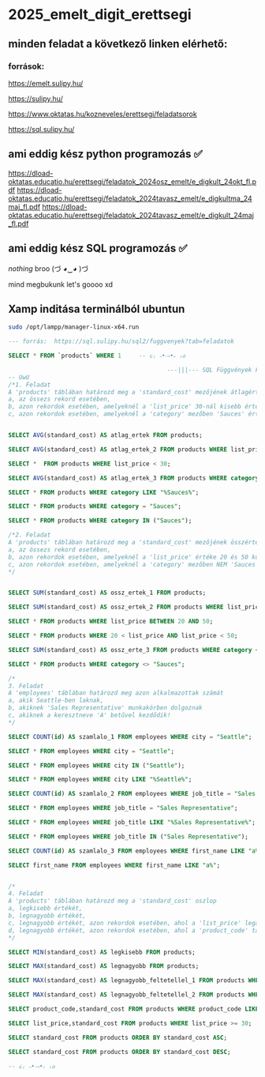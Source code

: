 # 2025_emelt_digit_erettsegi

## minden feladat a következő linken elérhető:
### források:

https://emelt.sulipy.hu/

https://sulipy.hu/

https://www.oktatas.hu/kozneveles/erettsegi/feladatsorok

https://sql.sulipy.hu/

## ami eddig kész python programozás :white_check_mark: 

https://dload-oktatas.educatio.hu/erettsegi/feladatok_2024osz_emelt/e_digkult_24okt_fl.pdf
https://dload-oktatas.educatio.hu/erettsegi/feladatok_2024tavasz_emelt/e_digkultma_24maj_fl.pdf
https://dload-oktatas.educatio.hu/erettsegi/feladatok_2024tavasz_emelt/e_digkult_24maj_fl.pdf

## ami eddig kész SQL programozás :white_check_mark: 

_nothing_ broo 	(づ ◕‿◕ )づ

mind megbukunk let's goooo xd

## Xamp inditása terminálból ubuntun
```bash
sudo /opt/lampp/manager-linux-x64.run
```

```sql
--- forrás:  https://sql.sulipy.hu/sql2/fuggvenyek?tab=feladatok

SELECT * FROM `products` WHERE 1     -- ૮₍ ˶•⤙•˶ ₎ა

                                             ---|||--- SQL Függvények Feladatok --|||---
-- UwU
/*1. Feladat
A 'products' táblában határozd meg a 'standard_cost' mezőjének átlagértékét
a, az össezs rekord esetében,
b, azon rekordok esetében, amelyeknél a 'list_price' 30-nál kisebb értékű,
c, azon rekordok esetében, amelyeknél a 'category' mezőben 'Sauces' érték található!*/


SELECT AVG(standard_cost) AS atlag_ertek FROM products;

SELECT AVG(standard_cost) AS atlag_ertek_2 FROM products WHERE list_price < 30;

SELECT *  FROM products WHERE list_price < 30;

SELECT AVG(standard_cost) AS atlag_ertek_3 FROM products WHERE category LIKE "%Sauces%";

SELECT * FROM products WHERE category LIKE "%Sauces%";

SELECT * FROM products WHERE category = "Sauces";

SELECT * FROM products WHERE category IN ("Sauces");

/*2. Feladat
A 'products' táblában határozd meg a 'standard_cost' mezőjének összértékét
a, az össezs rekord esetében,
b, azon rekordok esetében, amelyeknél a 'list_price' értéke 20 és 50 közötti,
c, azon rekordok esetében, amelyeknél a 'category' mezőben NEM 'Sauces' érték található!
*/


SELECT SUM(standard_cost) AS ossz_ertek_1 FROM products;

SELECT SUM(standard_cost) AS ossz_ertek_2 FROM products WHERE list_price BETWEEN 20 AND 50;

SELECT * FROM products WHERE list_price BETWEEN 20 AND 50;

SELECT * FROM products WHERE 20 < list_price AND list_price < 50;

SELECT SUM(standard_cost) AS ossz_erte_3 FROM products WHERE category <> "Sauces";

SELECT * FROM products WHERE category <> "Sauces";

/*
3. Feladat
A 'employees' táblában határozd meg azon alkalmazottak számát
a, akik Seattle-ben laknak,
b, akiknek 'Sales Representative' munkakörben dolgoznak
c, akiknek a keresztneve 'A' betűvel kezdődik!
*/

SELECT COUNT(id) AS szamlalo_1 FROM employees WHERE city = "Seattle";

SELECT * FROM employees WHERE city = "Seattle";

SELECT * FROM employees WHERE city IN ("Seattle");

SELECT * FROM employees WHERE city LIKE "%Seattle%";

SELECT COUNT(id) AS szamlalo_2 FROM employees WHERE job_title = "Sales Representative";

SELECT * FROM employees WHERE job_title = "Sales Representative";

SELECT * FROM employees WHERE job_title LIKE "%Sales Representative%";

SELECT * FROM employees WHERE job_title IN ("Sales Representative");

SELECT COUNT(id) AS szamlalo_3 FROM employees WHERE first_name LIKE "a%";

SELECT first_name FROM employees WHERE first_name LIKE "a%";


/*
4. Feladat
A 'products' táblában határozd meg a 'standard_cost' oszlop
a, legkisebb értékét,
b, legnagyobb értékét,
c, legnagyobb értékét, azon rekordok esetében, ahol a 'list_price' legalább 30,
d, legnagyobb értékét, azon rekordok esetében, ahol a 'product_code' tartalmazza a 'CO' sztringet!
*/

SELECT MIN(standard_cost) AS legkisebb FROM products;

SELECT MAX(standard_cost) AS legnagyobb FROM products;

SELECT MAX(standard_cost) AS legnagyobb_feltetellel_1 FROM products WHERE list_price >= 30;

SELECT MAX(standard_cost) AS legnagyobb_feltetellel_2 FROM products WHERE product_code LIKE "%CO%";

SELECT product_code,standard_cost FROM products WHERE product_code LIKE "%CO%";

SELECT list_price,standard_cost FROM products WHERE list_price >= 30;

SELECT standard_cost FROM products ORDER BY standard_cost ASC;

SELECT standard_cost FROM products ORDER BY standard_cost DESC;

-- ૮₍ ˶•⤙•˶ ₎ა
```
